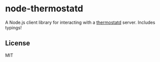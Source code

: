 # node-thermostatd

A Node.js client library for interacting with a [thermostatd](https://github.com/tjhorner/thermostatd) server. Includes typings!

## License

MIT